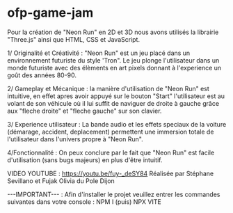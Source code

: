 # ofp-game-jam


Pour la création de "Neon Run" en 2D et 3D nous avons utilisés la librairie "Three.js" ainsi que HTML, CSS et JavaScript. 


1/ Originalité et Créativité : 
"Neon Run" est un jeu placé dans un environnement futuriste du style 'Tron". Le jeu plonge l'utilisateur dans un monde futuriste avec des élèments en art pixels donnant à l'experience un goût des années 80-90.


2/ Gameplay et Mécanique :
la manière d'utilisation de "Neon Run" est intuitive, en effet apres avoir appuyé sur le bouton "Start" l'utilisateur est au volant de son véhicule où il lui suffit de naviguer de droite à gauche grâce aux "fleche droite" et "fleche gauche" sur son clavier.

3/ Experience utilisateur :
La bande audio et les effets speciaux de la voiture (démarage, accident, deplacement) permettent une immersion totale de l'utilisateur dans l'univers propre à "Neon Run".

4/Fonctionnalité : 
On peux conclure par le fait que "Neon Run" est facile d'utilisation (sans bugs majeurs) en plus d'être intuitif.


VIDEO YOUTUBE : https://youtu.be/fuy-_deSY84 Réalisée par Stéphane Sevillano et Fujak Olivia du Pole Dijon


 ---IMPORTANT--- : Afin d'installer le projet veuillez entrer les commandes suivantes dans votre console : 
NPM I (puis) 
NPX VITE 
 
